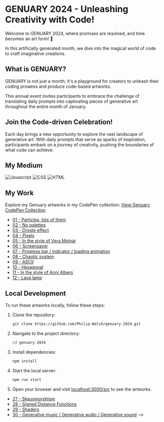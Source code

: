 # GENUARY 2024 - Unleashing Creativity with Code!
Welcome to GENUARY 2024, where promises are resolved, and time becomes an art form! 🚀 

In this artificially generated month, we dive into the magical world of code to craft imaginative creations.

## What is GENUARY?
GENUARY is not just a month; it's a playground for creators to unleash their coding prowess and produce code-based artworks. 

This annual event invites participants to embrace the challenge of translating daily prompts into captivating pieces of generative art throughout the entire month of January.

## Join the Code-driven Celebration!
Each day brings a new opportunity to explore the vast landscape of generative art. With daily prompts that serve as sparks of inspiration, participants embark on a journey of creativity, pushing the boundaries of what code can achieve.

## My Medium
 ![Javascript](https://img.shields.io/badge/JavaScript-F7DF1E?style=for-the-badge&logo=javascript&logoColor=black)
 ![CSS](https://img.shields.io/badge/CSS-239120?&style=for-the-badge&logo=css3&logoColor=white)
 ![HTML](https://img.shields.io/badge/HTML-239120?style=for-the-badge&logo=html5&logoColor=white)
 
## My Work
Explore my Genuary artworks in my CodePen collection: [View Genuary CodePen Collection](https://codepen.io/collection/ExzxMY)
- [01 - Particles, lots of them](https://codepen.io/Philip-Walsh/pen/OJqpoMw)
- [02 - No palettes](https://codepen.io/Philip-Walsh/details/PoLpdQx)
- [03 - Droste effect](https://codepen.io/Philip-Walsh/pen/QWopVBL)
- [04 - Pixels](https://codepen.io/Philip-Walsh/pen/dyrvqBK)
- [05 - In the style of Vera Molnár](https://codepen.io/Philip-Walsh/pen/NWJpONG)
- [06 - Screensaver](https://codepen.io/Philip-Walsh/details/BabWqGz)
- [07 - Progress bar / indicator / loading animation](https://codepen.io/Philip-Walsh/pen/JjzWejV)
- [08 - Chaotic system](https://codepen.io/Philip-Walsh/pen/wvOJQKd)
- [09 - ASCII](https://codepen.io/Philip-Walsh/pen/XWGMyKol)
- [10 - Hexagonal](https://codepen.io/Philip-Walsh/details/gOEWbKB)
- [11 - In the style of Anni Albers](https://codepen.io/Philip-Walsh/pen/OJqmVmL)
- [12 - Lava lamp](https://codepen.io/Philip-Walsh/details/QWovjGO)
<!-- 
- [13 - Wobbly function day](13-wobbly-function-day/index.html)
- [14 - Less than 1KB artwork](14-less-than-1kb-artwork/index.html)
- [15 - Use a physics library](15-use-a-physics-library/index.html)
- [16 - Draw 10,000 of something](16-draw-10-000-of-something/index.html)
- [17 - Inspired by Islamic art](17-inspired-by-islamic-art/index.html)
- [18 - Bauhaus](18-bauhaus/index.html)
- [19 - Flocking](19-flocking/index.html)
- [20 - Generative typography](20-generative-typography/index.html)
- [21 - Use a library that you haven't used before](21-use-a-library-that-you-havent-used-before/index.html)
- [22 - Point - line - plane](22-point-line-plane/index.html)
- [23 - Impossible objects (undecided geometry)](23-impossible-objects-undecided-geometry/index.html)
- [24 - Recreate with code from your photos](24-recreate-with-code-from-your-photos/index.html)
- [25 - Grow a seed](25-grow-a-seed/index.html)
- [26 - Code for one hour](26-code-for-one-hour/index.html)
-->
## Local Development

To run these artworks locally, follow these steps:

1. Clone the repository:
   ```bash
   git clone https://github.com/Philip-Walsh/genuary-2024.git
   ```

2. Navigate to the project directory:
   ```bash
   cd genuary-2024
   ```

3. Install dependencies:
   ```bash
   npm install
   ```

4. Start the local server:
   ```bash
   npm run start
   ```

5. Open your browser and visit [localhost:3000/src](http://localhost:3000/src) to see the artworks.

- [27 - Skeuomorphism](27-skeuomorphism/index.html)
- [28 - Signed Distance Functions](28-signed-distance-functions/index.html)
- [29 - Shaders](29-shaders/index.html)
- [30 - Generative music / Generative audio / Generative sound](30-generative-music-generative-audio-generative-sound/index.html) -->
